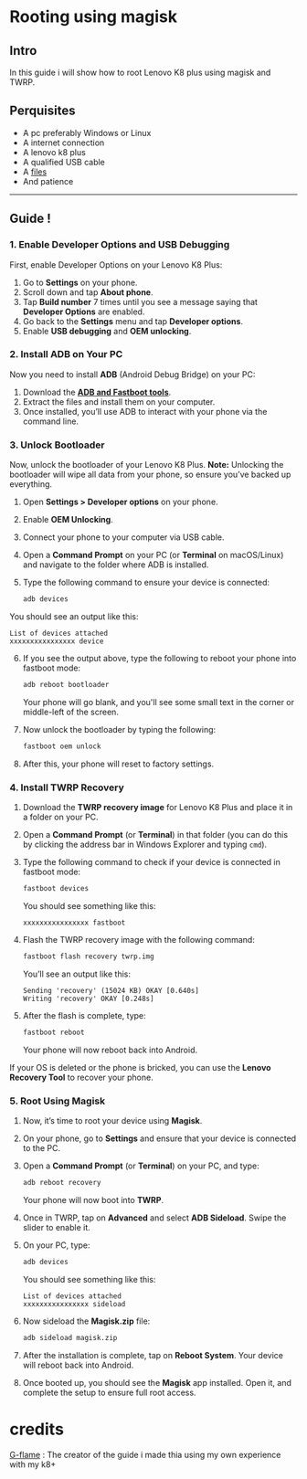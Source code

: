 # Rooting using magisk

## Intro

In this guide i will show how to root Lenovo K8 plus using magisk and TWRP.

## Perquisites

- A pc preferably Windows or Linux
- A internet connection
- A lenovo k8 plus
- A qualified USB cable
- A [files](PLACEHOLDER)
- And patience

---

## Guide !

### 1. Enable Developer Options and USB Debugging

First, enable Developer Options on your Lenovo K8 Plus:

1. Go to **Settings** on your phone.
2. Scroll down and tap **About phone**.
3. Tap **Build number** 7 times until you see a message saying that **Developer Options** are enabled.
4. Go back to the **Settings** menu and tap **Developer options**.
5. Enable **USB debugging** and **OEM unlocking**.

### 2. Install ADB on Your PC

Now you need to install **ADB** (Android Debug Bridge) on your PC:

1. Download the **[ADB and Fastboot tools](https://developer.android.com/tools/releases/platform-tools)**.
2. Extract the files and install them on your computer.
3. Once installed, you’ll use ADB to interact with your phone via the command line.

### 3. Unlock Bootloader

Now, unlock the bootloader of your Lenovo K8 Plus. **Note:** Unlocking the bootloader will wipe all data from your phone, so ensure you’ve backed up everything.

1. Open **Settings > Developer options** on your phone.
2. Enable **OEM Unlocking**.
3. Connect your phone to your computer via USB cable.
4. Open a **Command Prompt** on your PC (or **Terminal** on macOS/Linux) and navigate to the folder where ADB is installed.
5. Type the following command to ensure your device is connected:

   ```bash
   adb devices
   ```

You should see an output like this:

```
List of devices attached
xxxxxxxxxxxxxxxx device
```

6. If you see the output above, type the following to reboot your phone into fastboot mode:

   ```bash
   adb reboot bootloader
   ```

   Your phone will go blank, and you'll see some small text in the corner or middle-left of the screen.

7. Now unlock the bootloader by typing the following:

   ```bash
   fastboot oem unlock
   ```

8. After this, your phone will reset to factory settings.

### 4. Install TWRP Recovery

1. Download the **TWRP recovery image** for Lenovo K8 Plus and place it in a folder on your PC.
2. Open a **Command Prompt** (or **Terminal**) in that folder (you can do this by clicking the address bar in Windows Explorer and typing `cmd`).
3. Type the following command to check if your device is connected in fastboot mode:

   ```bash
   fastboot devices
   ```

   You should see something like this:

   ```
   xxxxxxxxxxxxxxxx fastboot
   ```

4. Flash the TWRP recovery image with the following command:

   ```bash
   fastboot flash recovery twrp.img
   ```

   You’ll see an output like this:

   ```
   Sending 'recovery' (15024 KB) OKAY [0.640s]
   Writing 'recovery' OKAY [0.248s]
   ```

5. After the flash is complete, type:

   ```bash
   fastboot reboot
   ```

   Your phone will now reboot back into Android.

If your OS is deleted or the phone is bricked, you can use the **Lenovo Recovery Tool** to recover your phone.

### 5. Root Using Magisk

1. Now, it’s time to root your device using **Magisk**.
2. On your phone, go to **Settings** and ensure that your device is connected to the PC.
3. Open a **Command Prompt** (or **Terminal**) on your PC, and type:

   ```bash
   adb reboot recovery
   ```

   Your phone will now boot into **TWRP**.

4. Once in TWRP, tap on **Advanced** and select **ADB Sideload**. Swipe the slider to enable it.
5. On your PC, type:

   ```bash
   adb devices
   ```

   You should see something like this:

   ```
   List of devices attached
   xxxxxxxxxxxxxxxx sideload
   ```

6. Now sideload the **Magisk.zip** file:

   ```bash
   adb sideload magisk.zip
   ```

7. After the installation is complete, tap on **Reboot System**. Your device will reboot back into Android.

8. Once booted up, you should see the **Magisk** app installed. Open it, and complete the setup to ensure full root access.

# credits

[G-flame](https://github.com/g-flame)
: The creator of the guide i made thia using my own experience with my k8+
